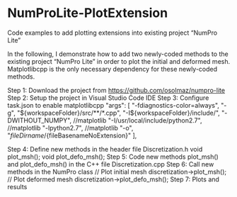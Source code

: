 # NumProLite-PlotExtension
Code examples to add plotting extensions into existing project “NumPro Lite”


In the following, I demonstrate how to add two newly-coded methods to the existing project “NumPro Lite” in order to plot the initial and deformed mesh. Matplotlibcpp is the only necessary dependency for these newly-coded methods.

Step 1: Download the project from https://github.com/osolmaz/numpro-lite
Step 2: Setup the project in Visual Studio Code IDE
Step 3: Configure task.json to enable matplotlibcpp
"args": [
        "-fdiagnostics-color=always",
        "-g",
        "${workspaceFolder}/src/**/*.cpp",
        "-I${workspaceFolder}/include/",
        "-DWITHOUT_NUMPY", //matplotlib
        "-I/usr/local/include/python2.7", //matplotlib
        "-lpython2.7", //matplotlib
        "-o",
        "${fileDirname}/${fileBasenameNoExtension}"
      ],
     
Step 4: Define new methods in the header file Discretization.h
void plot_msh();
void plot_defo_msh();
Step 5: Code new methods plot_msh() and plot_defo_msh() in the C++ file Discretization.cpp
Step 6: Call new methods in the NumPro class
// Plot initial mesh
discretization->plot_msh();
// Plot deformed mesh
discretization->plot_defo_msh();
Step 7: Plots and results
